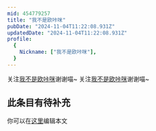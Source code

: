 ```yaml
---
mid: 454779257
title: "我不是欧咔咪"
pubDate: "2024-11-04T11:22:08.931Z"
updatedDate: "2024-11-04T11:22:08.931Z"
profile:
  {
    Nickname: ["我不是欧咔咪"],
  }
---
```


关注[我不是欧咔咪](https://space.bilibili.com/454779257)谢谢喵~ 关注[我不是欧咔咪](https://space.bilibili.com/454779257)谢谢喵~

## 此条目有待补充
你可以在[这里](https://github.com/Yuhanawa/VTuber.ICU/edit/master/src/content/v/我不是欧咔咪/index.md)编辑本文
